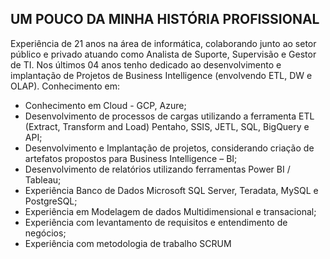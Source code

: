##  UM POUCO DA MINHA HISTÓRIA PROFISSIONAL
Experiência de 21 anos na área de informática, colaborando junto ao setor público e privado atuando como Analista de Suporte, Supervisão e Gestor de TI. 
Nos últimos 04 anos tenho dedicado ao desenvolvimento e implantação de Projetos de Business Intelligence (envolvendo ETL, DW e OLAP).
Conhecimento em:
- Conhecimento em Cloud -  GCP, Azure;
- Desenvolvimento de processos de cargas utilizando a ferramenta ETL (Extract, Transform and Load) Pentaho, SSIS, JETL, SQL, BigQuery e API;
- Desenvolvimento e Implantação de projetos, considerando criação de artefatos propostos para Business Intelligence – BI; 
- Desenvolvimento de relatórios utilizando ferramentas Power BI / Tableau;
- Experiência Banco de Dados Microsoft SQL Server, Teradata, MySQL e PostgreSQL; 
- Experiência em Modelagem de dados Multidimensional e transacional;
- Experiência com levantamento de requisitos e entendimento de negócios;
- Experiência com metodologia de trabalho SCRUM



